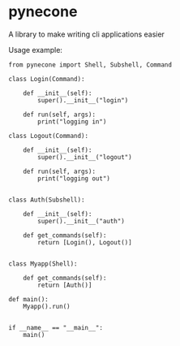 # pynecone

A library to make writing cli applications easier

Usage example:

    from pynecone import Shell, Subshell, Command

    class Login(Command):
    
        def __init__(self):
            super().__init__("login")
    
        def run(self, args):
            print("logging in")
    
    class Logout(Command):
    
        def __init__(self):
            super().__init__("logout")
    
        def run(self, args):
            print("logging out")
    
    
    class Auth(Subshell):
    
        def __init__(self):
            super().__init__("auth")
    
        def get_commands(self):
            return [Login(), Logout()]
    
    
    class Myapp(Shell):
    
        def get_commands(self):
            return [Auth()]
    
    def main():
        Myapp().run()
    
    
    if __name__ == "__main__":
        main()